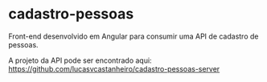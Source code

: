 # cadastro-pessoas

Front-end desenvolvido em Angular para consumir uma API de cadastro de pessoas.

A projeto da API pode ser encontrado aqui: https://github.com/lucasvcastanheiro/cadastro-pessoas-server

